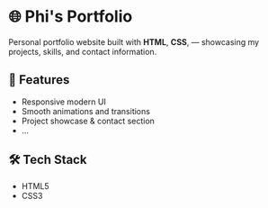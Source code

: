 # 🌐 Phi's Portfolio

Personal portfolio website built with **HTML**, **CSS**, — showcasing my projects, skills, and contact information.

## 🚀 Features

- Responsive modern UI
- Smooth animations and transitions
- Project showcase & contact section
- ...

## 🛠️ Tech Stack

- HTML5
- CSS3
